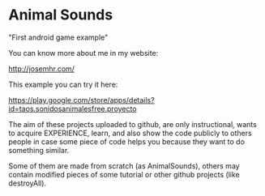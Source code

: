 # Animal Sounds

"First android game example"

You can know more about me in my website: 

http://josemhr.com/

This example you can try it here: 

https://play.google.com/store/apps/details?id=taos.sonidosanimalesfree.proyecto

The aim of these projects uploaded to github, are only instructional, 
wants to acquire EXPERIENCE, learn, and also show the code publicly to others people 
in case some piece of code helps you because they want to do something similar.

Some of them are made from scratch (as AnimalSounds), others may contain modified pieces 
of some tutorial or other github projects (like destroyAll).